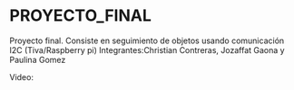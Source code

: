 # PROYECTO_FINAL
Proyecto final. Consiste en seguimiento de objetos usando comunicación I2C (Tiva/Raspberry pi)
Integrantes:Christian Contreras, Jozaffat Gaona y Paulina Gomez

Video: 
